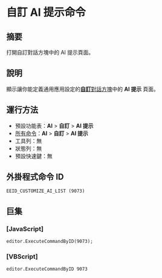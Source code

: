 # 自訂 AI 提示命令

## 摘要

打開自訂對話方塊中的 AI 提示頁面。

## 說明

顯示讓你能定義通用應用設定的[**自訂**對話方塊](../../dlg/customize/index)中的 **AI 提示** 頁面。

## 運行方法

- 預設功能表：**AI** > **自訂** > **AI 提示**
- [所有命令](../tools/all_commands)：**AI** > **自訂** > **AI 提示**
- 工具列：無
- 狀態列：無
- 預設快速鍵：無

## 外掛程式命令 ID

```
EEID_CUSTOMIZE_AI_LIST (9073)
```

## 巨集

### \[JavaScript\]

```
editor.ExecuteCommandByID(9073);
```

### \[VBScript\]

```
editor.ExecuteCommandByID 9073
```